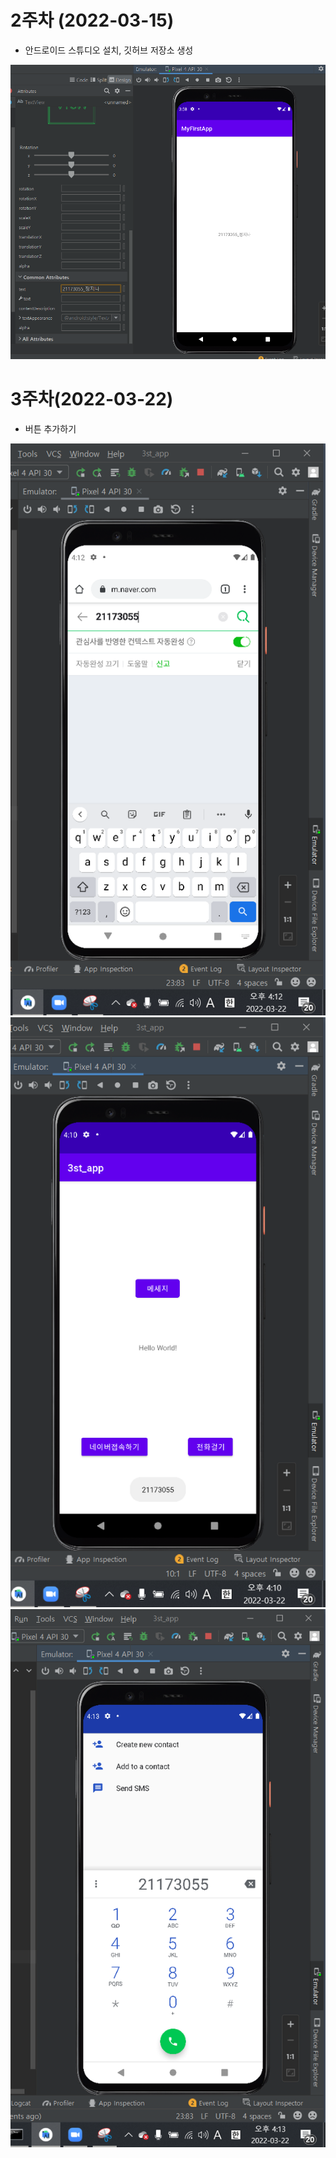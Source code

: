 # 2주차 (2022-03-15)
  - 안드로이드 스튜디오 설치, 깃허브 저장소 생성

  <img width="" height="" src="./pic/2주차.PNG"></img>
  
# 3주차(2022-03-22)
  - 버튼 추가하기

  <img width="" height="" src="./pic/3주차_네이버.png"></img>
  <img width="" height="" src="./pic/3주차_메세지.png"></img>
  <img width="" height="" src="./pic/3주차_전화걸기.png"></img>
